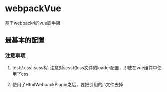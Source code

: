 # webpackVue
基于webpack4的vue脚手架
## 最基本的配置
### 注意事项
1.  test:/\.css|\.scss$/, 注意对scss和css文件的loader配置，即使在vue组件中使用了css

2. 使用了HtmlWebpackPlugin之后，要把引用的js文件去掉
